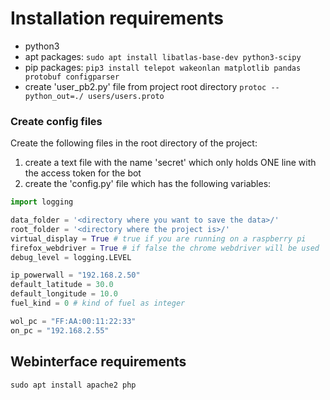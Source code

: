 # Installation requirements
- python3
- apt packages: ``sudo apt install libatlas-base-dev python3-scipy``
- pip packages: ```pip3 install telepot wakeonlan matplotlib pandas protobuf configparser```
- create 'user_pb2.py' file from project root directory ``protoc --python_out=./ users/users.proto``

### Create config files
Create the following files in the root directory of the project:
1. create a text file with the name 'secret' which only holds ONE line with the access token for the bot
2. create the 'config.py' file which has the following variables:
```python
import logging

data_folder = '<directory where you want to save the data>/'
root_folder = '<directory where the project is>/'
virtual_display = True # true if you are running on a raspberry pi
firefox_webdriver = True # if false the chrome webdriver will be used
debug_level = logging.LEVEL

ip_powerwall = "192.168.2.50"
default_latitude = 30.0
default_longitude = 10.0
fuel_kind = 0 # kind of fuel as integer

wol_pc = "FF:AA:00:11:22:33"
on_pc = "192.168.2.55"
```

## Webinterface requirements
``sudo apt install apache2 php``